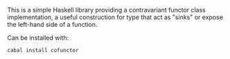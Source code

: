 This is a simple Haskell library providing a contravariant functor class
implementation, a useful construction for type that act as "sinks" or expose the
left-hand side of a function.

Can be installed with:

    cabal install cofunctor
